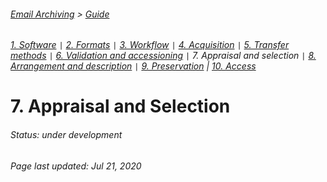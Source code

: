 ###### [Email Archiving](../README.md) > [Guide](./00-introduction.md)
###### [1. Software](./01-software.md) `|` [2. Formats](./02-formats.md) `|` [3. Workflow](./03-workflow.md) `|` [4. Acquisition](./04-acquisition.md) `|` [5. Transfer methods](./05-transfer-methods.md) `|` [6. Validation and accessioning](./06-accessioning.md) `|` 7. Appraisal and selection `|` [8. Arrangement and description](./08-arrangement-description.md) `|` [9. Preservation](./09-preservation.md) | [10. Access](./10-access.md)

# 7. Appraisal and Selection

###### Status: under development

###### Page last updated: Jul 21, 2020

